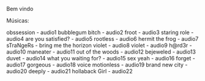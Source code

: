 Bem vindo

Músicas:

obssession - audio1
bubblegum bitch - audio2
froot - audio3
staring role - audio4
are you satisfied? - audio5
rootless - audio6
hermit the frog - audio7
sTraNgeRs - bring me the horizon violet - audio8
violet - audio9
h@rd3r - audio10
maneater - audio11
out of the woods - audio12
bejeweled - audio13
duvet - audio14
what you waiting for? - audio15
sex yeah - audio16
forget - audio17
gorgeous - audio18
voice motionless - audio19
brand new city - audio20
deeply - audio21
hollaback Girl - audio22
